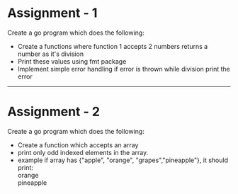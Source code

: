 # Assignment - 1
Create a go program which does the following:
  - Create a functions where function 1 accepts 2 numbers returns a number as it's division
  - Print these values using fmt package
  - Implement simple error handling if error is thrown while division print the error
---
# Assignment - 2
Create a go program which does the following:
  - Create a function which accepts an array
  - print only odd indexed elements in the array.
  - example if array has {"apple", "orange", "grapes","pineapple"}, it should print:<br>
  orange <br>
  pineapple